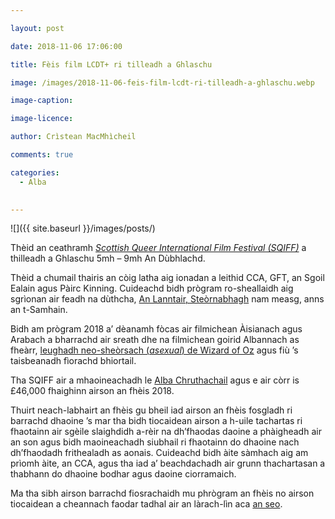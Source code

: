 ```yaml
---

layout: post

date: 2018-11-06 17:06:00

title: Fèis film LCDT+ ri tilleadh a Ghlaschu

image: /images/2018-11-06-feis-film-lcdt-ri-tilleadh-a-ghlaschu.webp

image-caption:

image-licence:

author: Crìstean MacMhìcheil

comments: true

categories:
  - Alba
  

---
```


![]({{ site.baseurl }}/images/posts/)

Thèid an ceathramh _[Scottish Queer International Film Festival (SQIFF)][1]_ a thilleadh a Ghlaschu 5mh &#8211; 9mh An Dùbhlachd.

<!--more-->

Thèid a chumail thairis an còig latha aig ionadan a leithid CCA, GFT, an Sgoil Ealain agus Pàirc Kinning. Cuideachd bidh prògram ro-sheallaidh aig sgrìonan air feadh na dùthcha, [An Lanntair, Steòrnabhagh][2] nam measg, anns an t-Samhain.

Bidh am prògram 2018 a&#8217; dèanamh fòcas air filmichean Àisianach agus Arabach a bharrachd air sreath dhe na filmichean goirid Albannach as fheàrr, [leughadh neo-sheòrsach (_asexual_) de Wizard of Oz][3] agus fiù &#8217;s taisbeanadh fìorachd bhiortail.

Tha SQIFF air a mhaoineachadh le [Alba Chruthachail][4] agus e air còrr is £46,000 fhaighinn airson an fhèis 2018.

Thuirt neach-labhairt an fhèis gu bheil iad airson an fhèis fosgladh ri barrachd dhaoine &#8217;s mar tha bidh tiocaidean airson a h-uile tachartas ri fhaotainn air sgèile slaighdidh a-rèir na dh&#8217;fhaodas daoine a phàigheadh air an son agus bidh maoineachadh siubhail ri fhaotainn do dhaoine nach dh&#8217;fhaodadh frithealadh as aonais. Cuideachd bidh àite sàmhach aig am prìomh àite, an CCA, agus tha iad a&#8217; beachdachadh air grunn thachartasan a thabhann do dhaoine bodhar agus daoine ciorramaich.

Ma tha sibh airson barrachd fiosrachaidh mu phrògram an fhèis no airson tiocaidean a cheannach faodar tadhal air an làrach-lìn aca [an seo][5].

 [1]: http://www.sqiff.org/
 [2]: http://www.sqiff.org/event/a-fantastic-woman-at-an-lanntair/
 [3]: http://www.sqiff.org/event/the-wizard-of-oz-an-asexual-reading/
 [4]: https://www.creativescotland.com/
 [5]: http://www.sqiff.org/events/
